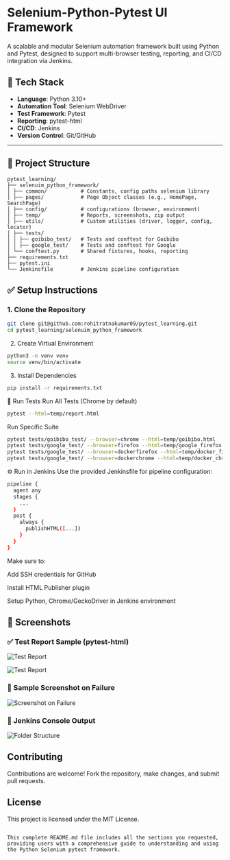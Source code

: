 # Selenium-Python-Pytest UI Framework

A scalable and modular Selenium automation framework built using Python and Pytest, designed to support multi-browser testing, reporting, and CI/CD integration via Jenkins.

## 🔧 Tech Stack

- **Language**: Python 3.10+
- **Automation Tool**: Selenium WebDriver
- **Test Framework**: Pytest
- **Reporting**: pytest-html
- **CI/CD**: Jenkins
- **Version Control**: Git/GitHub

---

## 📁 Project Structure
```
pytest_learning/
├── selenuim_python_framework/
│ ├── common/           # Constants, config paths selenium library
│ ├── pages/            # Page Object classes (e.g., HomePage, SearchPage)
│ ├── config/           # configurations (browser, environment)
│ ├── temp/             # Reports, screenshots, zip output
│ ├── utils/            # Custom utilities (driver, logger, config, locator)
│ ├── tests/
│ │ ├── goibibo_test/   # Tests and conftest for Goibibo
│ │ ├── google_test/    # Tests and conftest for Google
│ └── conftest.py       # Shared fixtures, hooks, reporting
├── requirements.txt
├── pytest.ini
└── Jenkinsfile         # Jenkins pipeline configuration
```

## ✅ Setup Instructions

### 1. Clone the Repository

```bash
git clone git@github.com:rohitratnakumar09/pytest_learning.git
cd pytest_learning/selenuim_python_framework
```
2. Create Virtual Environment
```bash
python3 -m venv venv
source venv/bin/activate
```

3. Install Dependencies
```bash
pip install -r requirements.txt
```
🧪 Run Tests
Run All Tests (Chrome by default)
```bash
pytest --html=temp/report.html
```


Run Specific Suite
```bash
pytest tests/goibibo_test/ --browser=chrome --html=temp/goibibo.html
pytest tests/google_test/ --browser=firefox --html=temp/google_firefox.html
pytest tests/google_test/ --browser=dockerfirefox --html=temp/docker_firefox.html
pytest tests/google_test/ --browser=dockerchrome --html=temp/docker_chrome.html
```
⚙️ Run in Jenkins
Use the provided Jenkinsfile for pipeline configuration:

```bash
pipeline {
  agent any
  stages {
    ...
  }
  post {
    always {
      publishHTML([...])
    }
  }
}
```

Make sure to:

Add SSH credentials for GitHub

Install HTML Publisher plugin

Setup Python, Chrome/GeckoDriver in Jenkins environment

## 📸 Screenshots

### ✅ Test Report Sample (pytest-html)
![Test Report](docs/screenshots/google_report.png)

![Test Report](docs/screenshots/goibibo_report.png)


### 🧪 Sample Screenshot on Failure
![Screenshot on Failure](docs/screenshots/test_bus_booking.py_TestBusBooking_test_select_dest_city.png)

### 📁 Jenkins Console Output
![Folder Structure](docs/screenshots/jenkins_console.png)


## Contributing

Contributions are welcome! Fork the repository, make changes, and submit pull requests.

## License

This project is licensed under the MIT License.
```

This complete README.md file includes all the sections you requested, providing users with a comprehensive guide to understanding and using the Python Selenium pytest framework.
